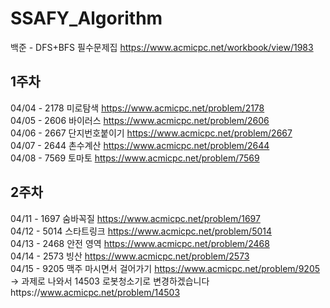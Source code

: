# SSAFY_Algorithm

백준 - DFS+BFS 필수문제집 
https://www.acmicpc.net/workbook/view/1983

## 1주차
04/04 - 2178 미로탐색 https://www.acmicpc.net/problem/2178    
04/05 - 2606 바이러스 https://www.acmicpc.net/problem/2606    
04/06 - 2667 단지번호붙이기 https://www.acmicpc.net/problem/2667    
04/07 - 2644 촌수계산 https://www.acmicpc.net/problem/2644    
04/08 - 7569 토마토 https://www.acmicpc.net/problem/7569    

## 2주차
04/11 - 1697 숨바꼭질 https://www.acmicpc.net/problem/1697   
04/12 - 5014 스타트링크 https://www.acmicpc.net/problem/5014   
04/13 - 2468 안전 영역 https://www.acmicpc.net/problem/2468   
04/14 - 2573 빙산 https://www.acmicpc.net/problem/2573   
04/15 - 9205 맥주 마시면서 걸어가기 https://www.acmicpc.net/problem/9205     
-> 과제로 나와서 14503 로봇청소기로 변경하겠습니다https://www.acmicpc.net/problem/14503
